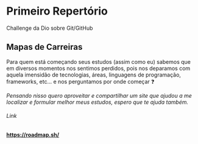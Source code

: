 # Primeiro Repertório
 Challenge da Dio sobre Git/GitHub



##  Mapas de Carreiras

Para quem está começando seus estudos (assim como eu) sabemos que em diversos momentos nos sentimos perdidos, pois nos deparamos com aquela imensidão de tecnologias, áreas, linguagens de programação, frameworks, etc... e nos perguntamos por onde começar :question:

 *Pensando nisso quero aproveitar e compartilhar um site que ajudou a me localizar e formular melhor meus estudos, espero que te ajuda também.* 



###### Link

####  https://roadmap.sh/
